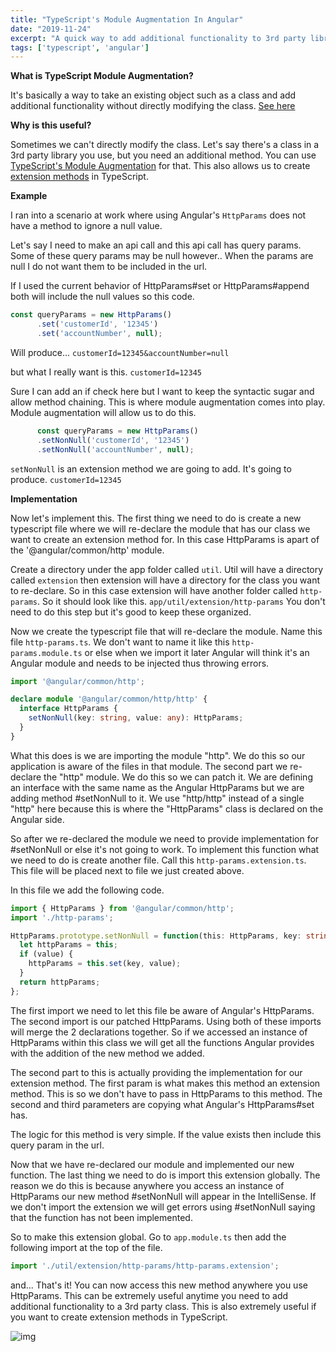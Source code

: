 ```yaml
---
title: "TypeScript's Module Augmentation In Angular"
date: "2019-11-24"
excerpt: "A quick way to add additional functionality to 3rd party libraries without touching their code."
tags: ['typescript', 'angular']
---
```


**What is TypeScript Module Augmentation?**

It's basically a way to take an existing object such as a class and add additional functionality without directly modifying the class. [See here](https://www.typescriptlang.org/docs/handbook/declaration-merging.html)

**Why is this useful?**

Sometimes we can't directly modify the class. Let's say there's a class in a 3rd party library you use, but you need an additional method. You can use [TypeScript's Module Augmentation](https://www.typescriptlang.org/docs/handbook/declaration-merging.html#module-augmentation) for that. This also allows us to create [extension methods](https://en.wikipedia.org/wiki/Extension_method) in TypeScript.

**Example**

I ran into a scenario at work where using Angular's `HttpParams` does not have a method to ignore a null value.

Let's say I need to make an api call and this api call has query params. Some of these query params may be null however.. When the params are null I do not want them to be included in the url.

If I used the current behavior of HttpParams#set or HttpParams#append both will include the null values so this code.
```typescript
const queryParams = new HttpParams()
      .set('customerId', '12345')
      .set('accountNumber', null);
``` 
Will produce...
`customerId=12345&accountNumber=null`

but what I really want is this.
`customerId=12345`

Sure I can add an if check here but I want to keep the syntactic sugar and allow method chaining. This is where module augmentation comes into play. Module augmentation will allow us to do this.

```typescript
      const queryParams = new HttpParams()
      .setNonNull('customerId', '12345')
      .setNonNull('accountNumber', null);
```
`setNonNull` is an extension method we are going to add. It's going to produce. `customerId=12345`

**Implementation**

Now let's implement this. The first thing we need to do is create a new typescript file where we will re-declare the module that has our class we want to create an extension method for. In this case HttpParams is apart of the '@angular/common/http' module.

Create a directory under the app folder called `util`. Util will have a directory called `extension` then extension will have a directory for the class you want to re-declare. So in this case extension will have another folder called `http-params`. So it should look like this. `app/util/extension/http-params` You don't need to do this step but it's good to keep these organized.

Now we create the typescript file that will re-declare the module. Name this file `http-params.ts`. We don't want to name it like this `http-params.module.ts` or else when we import it later Angular will think it's an Angular module and needs to be injected thus throwing errors.
```typescript
import '@angular/common/http';

declare module '@angular/common/http/http' {
  interface HttpParams {
    setNonNull(key: string, value: any): HttpParams;
  }
}

```
What this does is we are importing the module "http". We do this so our application is aware of the files in that module. The second part we re-declare the "http" module. We do this so we can patch it. We are defining an interface with the same name as the Angular HttpParams but we are adding method #setNonNull to it. We use "http/http" instead of a single "http" here because this is where the "HttpParams" class is declared on the Angular side.

So after we re-declared the module we need to provide implementation for #setNonNull or else it's not going to work. To implement this function what we need to do is create another file. Call this `http-params.extension.ts`. This file will be placed next to file we just created above.

In this file we add the following code.
```typescript
import { HttpParams } from '@angular/common/http';
import './http-params';

HttpParams.prototype.setNonNull = function(this: HttpParams, key: string, value: any) {
  let httpParams = this;
  if (value) {
    httpParams = this.set(key, value);
  }
  return httpParams;
};

```

The first import we need to let this file be aware of Angular's HttpParams. The second import is our patched HttpParams. Using both of these imports will merge the 2 declarations together. So if we accessed an instance of HttpParams within this class we will get all the functions Angular provides with the addition of the new method we added.

The second part to this is actually providing the implementation for our extension method. The first param is what makes this method an extension method. This is so we don't have to pass in HttpParams to this method. The second and third parameters are copying what Angular's HttpParams#set has.

The logic for this method is very simple. If the value exists then include this query param in the url.

Now that we have re-declared our module and implemented our new function. The last thing we need to do is import this extension globally. The reason we do this is because anywhere you access an instance of HttpParams our new method #setNonNull will appear in the IntelliSense. If we don't import the extension we will get errors using #setNonNull saying that the function has not been implemented.

So to make this extension global. Go to `app.module.ts` then add the following import at the top of the file.
```typescript
import './util/extension/http-params/http-params.extension';
```

and... That's it! You can now access this new method anywhere you use HttpParams. This can be extremely useful anytime you need to add additional functionality to a 3rd party class. This is also extremely useful if you want to create extension methods in TypeScript.

![img](https://i.imgur.com/541Yyiq.png)
